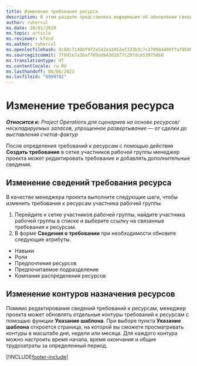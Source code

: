 ```yaml
---
title: Изменение требования ресурса
description: В этом разделе представлена информация об обновлении сведений требования ресурсов.
author: ruhercul
ms.date: 10/01/2020
ms.topic: article
ms.reviewer: kfend
ms.author: ruhercul
ms.openlocfilehash: 8c80c7148df972e542ea1952ef333b3c7c2709b4409ffaf0508f8f617d5f9894
ms.sourcegitcommit: 7f8d1e7a16af769adb43d1877c28fdce53975db8
ms.translationtype: HT
ms.contentlocale: ru-RU
ms.lasthandoff: 08/06/2021
ms.locfileid: "6999782"
---
```

# <a name="edit-a-resource-requirement"></a>Изменение требования ресурса

_**Относится к:** Project Operations для сценариев на основе ресурсов/нескладируемых запасов, упрощенное развертывание — от сделки до выставления счетов-фактур_

После определения требований к ресурсам с помощью действия **Создать требование** в сетке участников рабочей группы менеджер проекта может редактировать требование и добавлять дополнительные сведения.

## <a name="edit-resource-requirement-details"></a>Изменение сведений требования ресурса

В качестве менеджера проекта выполните следующие шаги, чтобы изменить требования к ресурсам участника рабочей группы.

1. Перейдите к сетке участников рабочей группы, найдите участника рабочей группы в списке и выберите ссылку на связанные требования к ресурсам.
2. В форме **Сведения о требовании** при необходимости обновите следующие атрибуты.

- Навыки
- Роли
- Предпочтения ресурсов
- Предпочитаемое подразделение
- Компания распределения ресурсов

## <a name="edit-resource-assignment-contours"></a>Изменение контуров назначения ресурсов

Помимо редактирования сведений требований к ресурсам, менеджер проекта может обновлять отдельные контуры требований к ресурсам с помощью функции **Указание шаблона**. При выборе пункта **Указание шаблона** откроется страница, на которой вы сможете просматривать контуры в масштабе дня, недели или месяца. Для каждого контура можно настроить время начала, время окончания и общие трудозатраты за определенный период.

[!INCLUDE[footer-include](../includes/footer-banner.md)]